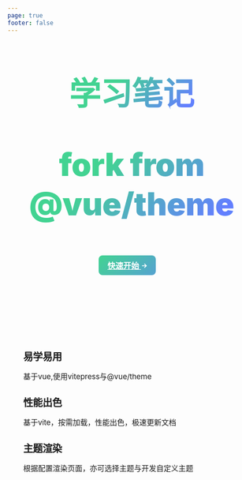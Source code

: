 ```yaml
---
page: true
footer: false
---
```


<section id="hero">
  <h1 class="tagline">
    <span class="accent">学习笔记</span><br>
    <p>fork from @vue/theme</p>
  </h1>
  <p class="description"></p>
  <p class="actions">
    <a class="get-started" href="/vite-vue-blog/notes/vue/进阶/vite项目创建与配置">快速开始 <svg class="icon" xmlns="http://www.w3.org/2000/svg" width="10" height="10" viewBox="0 0 24 24"><path d="M13.025 1l-2.847 2.828 6.176 6.176h-16.354v3.992h16.354l-6.176 6.176 2.847 2.828 10.975-11z"/></svg></a>
  </p>
</section>

<section id="highlights" class="vt-box-container">
  <div class="vt-box">
    <h2>易学易用</h2>
    <p>基于vue,使用vitepress与@vue/theme</p>
  </div>
  <div class="vt-box">
    <h2>性能出色</h2>
    <p>基于vite，按需加载，性能出色，极速更新文档</p>
  </div>
  <div class="vt-box">
    <h2>主题渲染</h2>
    <p>根据配置渲染页面，亦可选择主题与开发自定义主题</p>
  </div>
</section>

<style scoped>
section {
  padding: 42px 32px;
}

#hero {
  padding: 66px 32px;
  text-align: center;
}

.tagline {
  font-size: 76px;
  line-height: 1.25;
  font-weight: 900;
  letter-spacing: -1.5px;
  max-width: 960px;
  margin: 0px auto;
}

@keyframes gradient {
    50% {
    background-position: 100% 0;
  }
}

html:not(.dark) .accent, .dark .tagline {
  background: -webkit-linear-gradient(315deg, #42d392 25%, #647eff 66%,#13bdce 100%);
  -webkit-background-clip: text;
  -webkit-text-fill-color: transparent;
  background-size: 150%;
  background-position: 0% 100%;
  animation: gradient 7.5s ease-in-out infinite;
}

.tagline  p {
  background: -webkit-linear-gradient(315deg, #42d392 25%, #647eff 66%,#13bdce 100%);
  -webkit-background-clip: text;
  -webkit-text-fill-color: transparent;
  background-size: 150%;
  background-position: 0% 100%;
  animation: gradient 7.5s ease-in-out infinite;
}

.description {
  max-width: 960px;
  line-height: 1.5;
  color: var(--vt-c-text-2);
  transition: color 0.5s;
  font-size: 22px;
  margin: 24px auto 40px;
}

.actions a {
  font-size: 16px;
  display: inline-block;
  background-color: var(--vt-c-bg-mute);
  padding: 8px 18px;
  font-weight: 500;
  border-radius: 8px;
  transition: background-color 0.5s, color 0.5s;
}

.actions .get-started {
  font-weight: 600;
  background-color: var(--vt-c-green);
  color: #fff;
  margin-right: 18px;
  background: -webkit-linear-gradient(315deg, #42d392 0%, #647eff  100%);
  background-size: 200%;
  background-position: 0% 100%;
  animation: gradient 7.5s ease-in-out infinite;
}

.actions .icon {
  display: inline;
  position: relative;
  top: -1px;
  margin-left: 2px;
  fill: currentColor;
  transition: transform 0.2s;
}

.dark .actions .get-started {
  color: var(--vt-c-indigo);
}

.actions .get-started:hover {
  background-color: var(--vt-c-green-dark);
  transition-duration: 0.2s;
}

.actions .get-started:hover .icon {
  transform: translateX(2px);
}

.dark .actions .get-started:hover {
  background-color: var(--vt-c-green-light);
}

.actions .setup {
  color: var(--vt-c-text-code);
}

.actions .setup:hover {
  background-color: var(--vt-c-gray-light-4);
  transition-duration: 0.2s;
}

.dark .actions .setup:hover {
  background-color: var(--vt-c-gray-dark-3);
}

#special-sponsor {
  border-top: 1px solid var(--vt-c-divider-light);
  border-bottom: 1px solid var(--vt-c-divider-light);
  padding: 12px 24px;
  text-align: center;
}

#special-sponsor span {
  color: var(--vt-c-text-2);
  font-weight: 500;
  font-size: 13px;
  vertical-align: middle;
  margin: 0 24px;
}

#special-sponsor img {
  display: inline-block;
  vertical-align: middle;
  height: 36px;
}

.dark #special-sponsor img {
  filter: grayscale(1) invert(1);
}

#highlights {
  max-width: 960px;
  margin: 0px auto;
  color: var(--vt-c-text-2);
}

#highlights h2 {
  font-weight: 600;
  font-size: 20px;
  letter-spacing: -0.4px;
  color: var(--vt-c-text-1);
  transition: color 0.5s;
  margin-bottom: 0.75em;
}

#highlights p {
  font-weight: 400;
  font-size: 15px;
}

#highlights .vt-box {
  background-color: transparent;
}

@media (max-width: 960px) {
  .tagline {
    font-size: 64px;
    letter-spacing: -0.5px;
  }
  .description {
    font-size: 18px;
    margin-bottom: 48px;
  }
}

@media (max-width: 768px) {
  .tagline {
    font-size: 48px;
    letter-spacing: -0.5px;
  }
}

@media (max-width: 576px) {
  #hero {
    padding: 64px 32px;
  }
  .description {
    font-size: 16px;
    margin: 18px 0 30px;
  }
  #special-sponsor img {
    display: block;
    margin: 2px auto 1px;
  }
  #highlights h3 {
    margin-bottom: 0.6em;
  }
  #highlights .vt-box {
    padding: 20px 36px;
  }
}

@media (max-width: 370px) {
  .tagline {
    font-size: 36px;
  }
}
</style>
